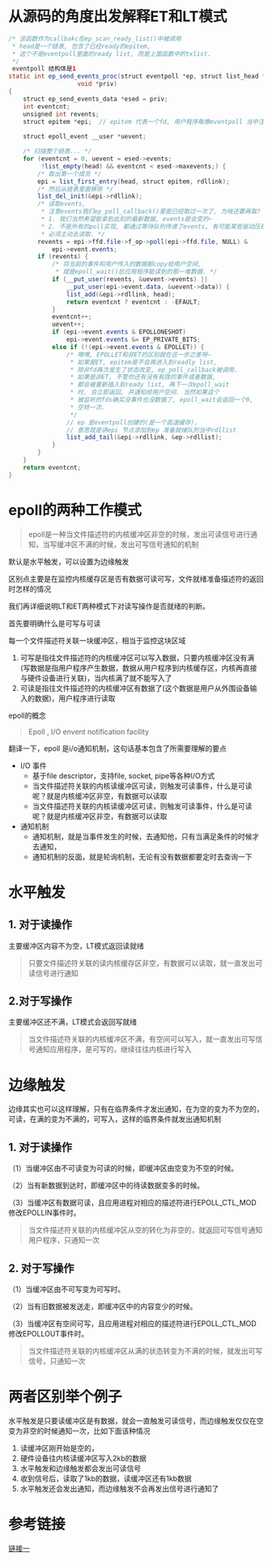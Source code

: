 # 从源码的角度出发解释ET和LT模式

```java
/* 该函数作为callbakc在ep_scan_ready_list()中被调用
 * head是一个链表, 包含了已经ready的epitem,
 * 这个不是eventpoll里面的ready list, 而是上面函数中的txlist.
 */
 eventpoll 结构体是1
static int ep_send_events_proc(struct eventpoll *ep, struct list_head *head,
                   void *priv)
{
    struct ep_send_events_data *esed = priv;
    int eventcnt;
    unsigned int revents;
    struct epitem *epi;  // epitem 代表一个fd, 用户程序每像eventpoll 当中注册一个fd, 就是形成一个epitem
    
    struct epoll_event __user *uevent;

    /* 扫描整个链表... */
    for (eventcnt = 0, uevent = esed->events;
         !list_empty(head) && eventcnt < esed->maxevents;) {
        /* 取出第一个成员 */
        epi = list_first_entry(head, struct epitem, rdllink);
        /* 然后从链表里面移除 */
        list_del_init(&epi->rdllink);
        /* 读取events, 
         * 注意events我们ep_poll_callback()里面已经取过一次了, 为啥还要再取?
         * 1. 我们当然希望能拿到此刻的最新数据, events是会变的~
         * 2. 不是所有的poll实现, 都通过等待队列传递了events, 有可能某些驱动压根没传
         * 必须主动去读取. */
        revents = epi->ffd.file->f_op->poll(epi->ffd.file, NULL) &
            epi->event.events;
        if (revents) {
            /* 将当前的事件和用户传入的数据都copy给用户空间,
             * 就是epoll_wait()后应用程序能读到的那一堆数据. */
            if (__put_user(revents, &uevent->events) ||
                __put_user(epi->event.data, &uevent->data)) {
                list_add(&epi->rdllink, head);
                return eventcnt ? eventcnt : -EFAULT;
            }
            eventcnt++;
            uevent++;
            if (epi->event.events & EPOLLONESHOT)
                epi->event.events &= EP_PRIVATE_BITS;
            else if (!(epi->event.events & EPOLLET)) {
                /* 嘿嘿, EPOLLET和非ET的区别就在这一步之差呀~
                 * 如果是ET, epitem是不会再进入到readly list,
                 * 除非fd再次发生了状态改变, ep_poll_callback被调用.
                 * 如果是非ET, 不管你还有没有有效的事件或者数据,
                 * 都会被重新插入到ready list, 再下一次epoll_wait
                 * 时, 会立即返回, 并通知给用户空间. 当然如果这个
                 * 被监听的fds确实没事件也没数据了, epoll_wait会返回一个0,
                 * 空转一次.
                 */
                // ep 是eventpoll创建的(是一个高速缓存)，
                // 意思就是讲epi 节点添加到ep 准备就绪队列当中rdllist
                list_add_tail(&epi->rdllink, &ep->rdllist);
            }
        }
    }
    return eventcnt;
}

```


# epoll的两种工作模式

>epoll是一种当文件描述符的内核缓冲区非空的时候，发出可读信号进行通知，当写缓冲区不满的时候，发出可写信号通知的机制

默认是水平触发，可以设置为边缘触发

区别点主要是在监控内核缓存区是否有数据可读可写，文件就绪准备描述符的返回时怎样的情况

我们再详细说明LT和ET两种模式下对读写操作是否就绪的判断。


首先要明确什么是可写与可读

每一个文件描述符关联一块缓冲区，相当于监控这块区域

1. 可写是指往文件描述符的内核缓冲区可以写入数据，只要内核缓冲区没有满(写数据是指用户程序产生数据，数据从用户程序到内核缓存区，内核再直接与硬件设备进行关联)，当内核满了就不能写入了
2. 可读是指往文件描述符的内核缓冲区有数据了(这个数据是用户从外围设备输入的数据)，用户程序进行读取

epoll的概念

>Epoll , I/O envent notification facility

翻译一下，epoll 是i/o通知机制，这句话基本包含了所需要理解的要点

- I/O 事件
    - 基于file descriptor，支持file, socket, pipe等各种I/O方式
    - 当文件描述符关联的内核读缓冲区可读，则触发可读事件，什么是可读呢？就是内核缓冲区非空，有数据可以读取
    - 当文件描述符关联的内核读缓冲区可读，则触发可读事件，什么是可读呢？就是内核缓冲区非空，有数据可以读取
- 通知机制 
    - 通知机制，就是当事件发生的时候，去通知他，只有当满足条件的时候才去通知，
    - 通知机制的反面，就是轮询机制，无论有没有数据都要定时去查询一下
 

# 水平触发

## 1. 对于读操作
主要缓冲区内容不为空，LT模式返回读就绪

>只要文件描述符关联的读内核缓存区非空，有数据可以读取，就一直发出可读信号进行通知


## 2.对于写操作
主要缓冲区还不满，LT模式会返回写就绪
>当文件描述符关联的内核缓冲区不满，有空间可以写入，就一直发出可写信号通知应用程序，是可写的，继续往往内核进行写入

# 边缘触发
边缘其实也可以这样理解，只有在临界条件才发出通知，在为空的变为不为空的，可读，在满的变为不满的，可写入，这样的临界条件就发出通知机制
## 1. 对于读操作
（1）当缓冲区由不可读变为可读的时候，即缓冲区由空变为不空的时候。

（2）当有新数据到达时，即缓冲区中的待读数据变多的时候。

（3）当缓冲区有数据可读，且应用进程对相应的描述符进行EPOLL_CTL_MOD 修改EPOLLIN事件时。
>当文件描述符关联的内核缓冲区从空的转化为非空的，就返回可写信号通知用户程序，只通知一次


## 2. 对于写操作
（1）当缓冲区由不可写变为可写时。

（2）当有旧数据被发送走，即缓冲区中的内容变少的时候。

（3）当缓冲区有空间可写，且应用进程对相应的描述符进行EPOLL_CTL_MOD 修改EPOLLOUT事件时。
>当文件描述符关联的内核缓冲区从满的状态转变为不满的时候，就发出可写信号，只通知一次

# 两者区别举个例子
水平触发是只要读缓冲区是有数据，就会一直触发可读信号，而边缘触发仅仅在空变为非空的时候通知一次，比如下面该种情况
1. 读缓冲区刚开始是空的，
2. 硬件设备往内核读缓冲区写入2kb的数据
3. 水平触发和边缘触发都会发出可读信号
4. 收到信号后，读取了1kb的数据，读缓冲区还有1kb数据
5. 水平触发还会发出通知，而边缘触发不会再发出信号进行通知了


# 参考链接

[链接一](https://www.jianshu.com/p/7835726dc78b)
